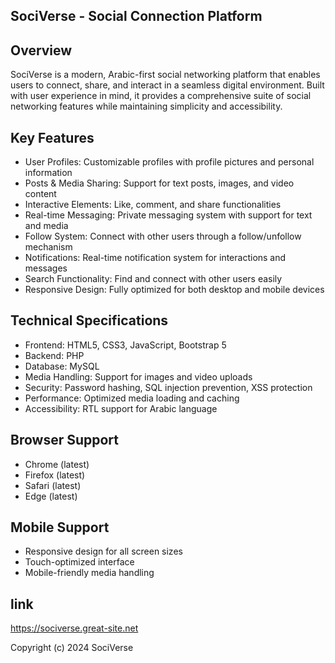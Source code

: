 ## SociVerse - Social Connection Platform

## Overview

SociVerse is a modern, Arabic-first social networking platform that enables users to connect, share, and interact in a seamless digital environment. Built with user experience in mind, it provides a comprehensive suite of social networking features while maintaining simplicity and accessibility.

## Key Features

- User Profiles: Customizable profiles with profile pictures and personal information
- Posts & Media Sharing: Support for text posts, images, and video content
- Interactive Elements: Like, comment, and share functionalities
- Real-time Messaging: Private messaging system with support for text and media
- Follow System: Connect with other users through a follow/unfollow mechanism
- Notifications: Real-time notification system for interactions and messages
- Search Functionality: Find and connect with other users easily
- Responsive Design: Fully optimized for both desktop and mobile devices

## Technical Specifications

- Frontend: HTML5, CSS3, JavaScript, Bootstrap 5
- Backend: PHP
- Database: MySQL
- Media Handling: Support for images and video uploads
- Security: Password hashing, SQL injection prevention, XSS protection
- Performance: Optimized media loading and caching
- Accessibility: RTL support for Arabic language

## Browser Support

- Chrome (latest)
- Firefox (latest)
- Safari (latest)
- Edge (latest)

## Mobile Support

- Responsive design for all screen sizes
- Touch-optimized interface
- Mobile-friendly media handling

## link

https://sociverse.great-site.net

Copyright (c) 2024 SociVerse
